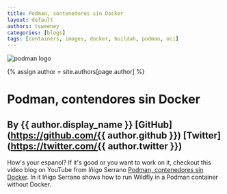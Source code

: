 ```yaml
---
title: Podman, contenedores sin Docker
layout: default
authors: tsweeney
categories: [blogs]
tags: [containers, images, docker, buildah, podman, oci]
---
```

![podman logo](https://podman.io/images/podman.svg)

{% assign author = site.authors[page.author] %}

# Podman, contendores sin Docker
## By {{ author.display_name }} [GitHub](https://github.com/{{ author.github }}) [Twitter](https://twitter.com/{{ author.twitter }})

How's your espanol?  If it's good or you want to work on it, checkout this video blog on YouTube from Iñigo Serrano [Podman, contenedores sin Docker](https://www.youtube.com/watch?v=pzRf0G43DYw&feature=youtu.be).  In it Iñigo Serrano shows how to run Wildfly in a Podman container without Docker.
